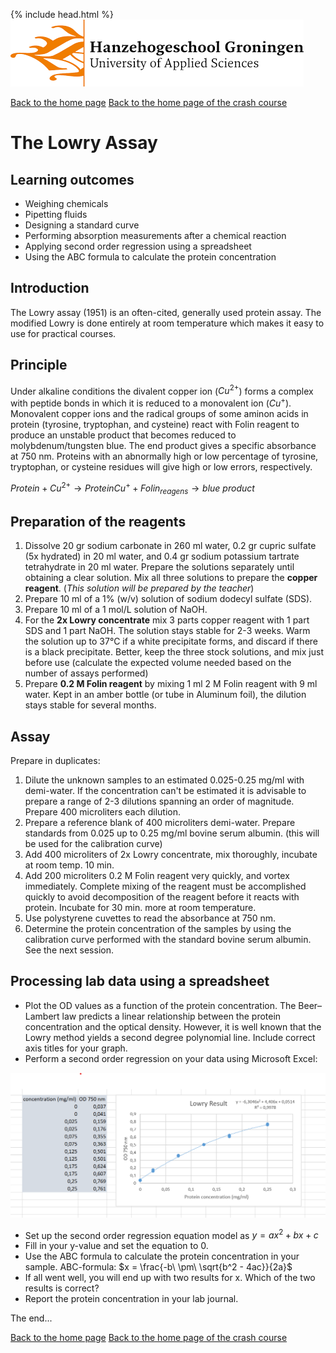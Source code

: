 {% include head.html %}
![Hanze](../hanze/hanze.png)

[Back to the home page](../index.md)
[Back to the home page of the crash course](./short.md)

# The Lowry Assay

## Learning outcomes
- Weighing chemicals
- Pipetting fluids
- Designing a standard curve
- Performing absorption measurements after a chemical reaction
- Applying second order regression using a spreadsheet
- Using the ABC formula to calculate the protein concentration

## Introduction
The Lowry assay (1951) is an often-cited, generally used protein assay. The modified Lowry is done entirely at room temperature which makes it easy to use for practical courses.

## Principle
Under alkaline conditions the divalent copper ion ($Cu^{2+}$) forms a complex with peptide bonds in which it is reduced to a monovalent ion ($Cu^{+}$). Monovalent copper ions and the radical groups of some aminon acids in protein (tyrosine, tryptophan, and cysteine) react with Folin reagent to produce an unstable product that becomes reduced to molybdenum/tungsten blue. The end product gives a specific absorbance at 750 nm. Proteins with an abnormally high or low percentage of tyrosine, tryptophan, or cysteine residues will give high or low errors, respectively.

$Protein + Cu^{2+} \rightarrow ProteinCu^{+} + Folin_{reagens} \rightarrow blue \ product$

## Preparation of the reagents
1.	Dissolve 20 gr sodium carbonate in 260 ml water, 0.2 gr cupric sulfate (5x hydrated) in 20 ml water, and 0.4 gr sodium potassium tartrate tetrahydrate in 20 ml water.  Prepare the solutions separately until obtaining a clear solution. Mix all three solutions to prepare the __copper reagent__. (_This solution will be prepared by the teacher_)
2.	Prepare 10 ml of a 1% (w/v) solution of sodium dodecyl sulfate (SDS).
3.	Prepare 10 ml of a 1 mol/L solution of NaOH.
4.	For the __2x Lowry concentrate__ mix 3 parts copper reagent with 1 part SDS and 1 part NaOH. The solution stays stable for 2-3 weeks. Warm the solution up to 37°C if a white precipitate forms, and discard if there is a black precipitate. Better, keep the three stock solutions, and mix just before use (calculate the expected volume needed based on the number of assays performed)
5.	Prepare __0.2 M Folin reagent__ by mixing 1 ml 2 M Folin reagent with 9 ml water. Kept in an amber bottle (or tube in Aluminum foil), the dilution stays stable for several months.

## Assay
Prepare in duplicates:
1.	Dilute the unknown samples to an estimated 0.025-0.25 mg/ml with demi-water. If the concentration can't be estimated it is advisable to prepare a range of 2-3 dilutions spanning an order of magnitude. Prepare 400 microliters each dilution.
2.	Prepare a reference blank of 400 microliters demi-water. Prepare standards from 0.025 up to 0.25 mg/ml bovine serum albumin. (this will be used for the calibration curve)
3.	Add 400 microliters of 2x Lowry concentrate, mix thoroughly, incubate at room temp. 10 min.
4.	Add 200 microliters 0.2 M Folin reagent very quickly, and vortex immediately. Complete mixing of the reagent must be accomplished quickly to avoid decomposition of the reagent before it reacts with protein. Incubate for 30 min. more at room temperature.
5.	Use polystyrene cuvettes to read the absorbance at 750 nm.
6.	Determine the protein concentration of the samples by using the calibration curve performed with the standard bovine serum albumin. See the next session.

## Processing lab data using a spreadsheet

- Plot the OD values as a function of the protein concentration. The Beer–Lambert law predicts a linear relationship between the protein concentration and the optical density. However, it is well known that the Lowry method yields a second degree polynomial line. Include correct axis titles for your graph.
- Perform a second order regression on your data using Microsoft Excel:

![Lowry Example](./lowry/lowry.png)


- Set up the second order regression equation model as $y = ax^2 + bx + c$
- Fill in your y-value and set the equation to 0.
- Use the ABC formula to calculate the protein concentration in your sample. ABC-formula: $x = \frac{-b\ \pm\ \sqrt{b^2 - 4ac}}{2a}$
- If all went well, you will end up with two results for x. Which of the two results is correct?
- Report the protein concentration in your lab journal.

The end...

[Back to the home page](../index.md)
[Back to the home page of the crash course](./short.md)
